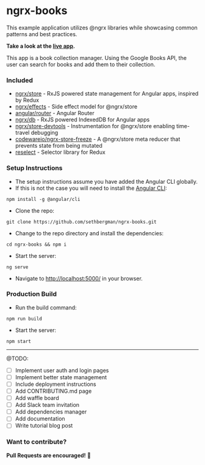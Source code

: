 # ngrx-books

This example application utilizes @ngrx libraries while showcasing common patterns and best practices.

**Take a look at the [live app](http://ngrx-books.npmstack.com).**

This app is a book collection manager. Using the Google Books API, the user can search for books and add them to their collection.

### Included
 - [ngrx/store](https://github.com/ngrx/store) - RxJS powered state management for Angular apps, inspired by Redux
 - [ngrx/effects](https://github.com/ngrx/effects) - Side effect model for @ngrx/store
 - [angular/router](https://github.com/angular/angular) - Angular Router
 - [ngrx/db](https://github.com/ngrx/db) - RxJS powered IndexedDB for Angular apps
 - [ngrx/store-devtools](https://github.com/ngrx/store-devtools) - Instrumentation for @ngrx/store enabling time-travel debugging
 - [codewareio/ngrx-store-freeze](https://github.com/codewareio/ngrx-store-freeze) - A @ngrx/store meta reducer that prevents state from being mutated
 - [reselect](https://github.com/reactjs/reselect) - Selector library for Redux

 ### Setup Instructions

 - The setup instructions assume you have added the Angular CLI globally.
 - If this is not the case you will need to install the [Angular CLI](https://cli.angular.io/):
 ```
 npm install -g @angular/cli
 ```
 - Clone the repo:
 ```
 git clone https://github.com/sethbergman/ngrx-books.git
 ```

 - Change to the repo directory and install the dependencies:
 ```
 cd ngrx-books && npm i
 ```
 - Start the server:
 ```
 ng serve
 ```
 - Navigate to [http://localhost:5000/](http://localhost:5000/) in your browser.

 ### Production Build

 - Run the build command:
 ```
 npm run build
 ```
 - Start the server:
 ```
 npm start
 ```
 -------
 @TODO:
 - [ ] Implement user auth and login pages
 - [ ] Implement better state management
 - [ ] Include deployment instructions
 - [ ] Add CONTRIBUTING.md page
 - [ ] Add waffle board
 - [ ] Add Slack team invitation
 - [ ] Add dependencies manager
 - [ ] Add documentation
 - [ ] Write tutorial blog post

 ### Want to contribute?
 __Pull Requests are encouraged!__ :rocket:
